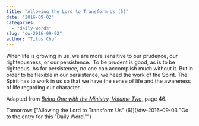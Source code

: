 ```yaml
---
title: "Allowing the Lord to Transform Us (5)"
date: "2016-09-02"
categories: 
  - "daily-words"
slug: "dw-2016-09-02"
author: "Titus Chu"
---
```


When life is growing in us, we are more sensitive to our prudence, our righteousness, or our persistence.  To be prudent is good, as is to be righteous. As for persistence, no one can accomplish much without it. But in order to be flexible in our persistence, we need the work of the Spirit. The Spirit has to work in us so that we have the sense of life and the awareness of life regarding our character.

Adapted from _[Being One with the Ministry, Volume Two,](/book-one-with-the-ministry-vol-2/ "Go to the listing for this book.")_ page 46.

Tomorrow: ["Allowing the Lord to Transform Us" (6)](/dw-2016-09-03 "Go to the entry for this "Daily Word."")
